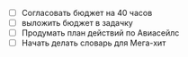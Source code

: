 - [ ] Согласовать бюджет на 40  часов 
- [ ] выложить бюджет в задачку
- [ ] Продумать план действий по Авиасейлс 
- [ ] Начать делать словарь для Мега-хит